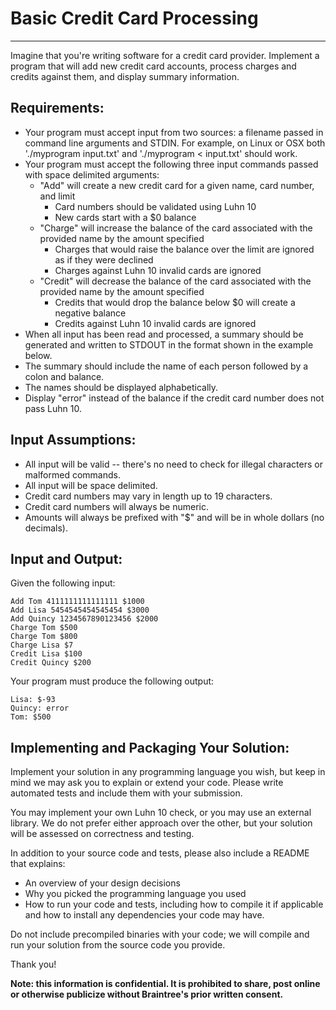 # Basic Credit Card Processing
-----

Imagine that you're writing software for a credit card provider.  Implement a
program that will add new credit card accounts, process charges and credits
against them, and display summary information.

## Requirements:

- Your program must accept input from two sources: a filename passed in
  command line arguments and STDIN. For example, on Linux or OSX both
  './myprogram input.txt' and './myprogram < input.txt' should work.
- Your program must accept the following three input commands passed with space delimited
  arguments:
   - "Add" will create a new credit card for a given name, card number, and limit
      - Card numbers should be validated using Luhn 10
      - New cards start with a $0 balance
   - "Charge" will increase the balance of the card associated with the provided
     name by the amount specified
      - Charges that would raise the balance over the limit are ignored as if they
     were declined
      - Charges against Luhn 10 invalid cards are ignored
   - "Credit" will decrease the balance of the card associated with the provided
     name by the amount specified
      - Credits that would drop the balance below $0 will create a negative balance
      - Credits against Luhn 10 invalid cards are ignored
- When all input has been read and processed, a summary should be generated and
  written to STDOUT in the format shown in the example below.
- The summary should include the name of each person followed by a colon and
  balance.
- The names should be displayed alphabetically.
- Display "error" instead of the balance if the credit card number does not pass
  Luhn 10.

## Input Assumptions:

- All input will be valid -- there's no need to check for illegal characters
  or malformed commands.
- All input will be space delimited.
- Credit card numbers may vary in length up to 19 characters.
- Credit card numbers will always be numeric.
- Amounts will always be prefixed with "$" and will be in whole dollars (no
  decimals).

## Input and Output:

Given the following input:

```
Add Tom 4111111111111111 $1000
Add Lisa 5454545454545454 $3000
Add Quincy 1234567890123456 $2000
Charge Tom $500
Charge Tom $800
Charge Lisa $7
Credit Lisa $100
Credit Quincy $200
```

Your program must produce the following output:

```
Lisa: $-93
Quincy: error
Tom: $500
```

## Implementing and Packaging Your Solution:

Implement your solution in any programming language you wish, but keep in mind
we may ask you to explain or extend your code.  Please write automated tests
and include them with your submission.

You may implement your own Luhn 10 check, or you may use an external library. We
do not prefer either approach over the other, but your solution will be assessed
on correctness and testing.

In addition to your source code and tests, please also include a README that
explains:

- An overview of your design decisions
- Why you picked the programming language you used
- How to run your code and tests, including how to compile it if applicable and
  how to install any dependencies your code may have.

Do not include precompiled binaries with your code; we will compile and run
your solution from the source code you provide.

Thank you!

**Note: this information is confidential. It is prohibited to share, post online
or otherwise publicize without Braintree's prior written consent.**